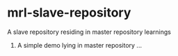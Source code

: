 # mrl-slave-repository
A slave repository residing in master repository learnings 

1. A simple demo lying in master repository ... 

